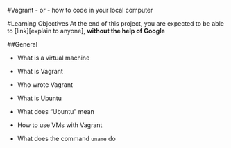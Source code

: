 #Vagrant - or - how to code in your local computer

#Learning Objectives
At the end of this project, you are expected to be able to [link][explain to anyone], **without the help of Google**

##General

* What is a virtual machine

* What is Vagrant

* Who wrote Vagrant

* What is Ubuntu

* What does “Ubuntu” mean

* How to use VMs with Vagrant

* What does the command `uname` do
